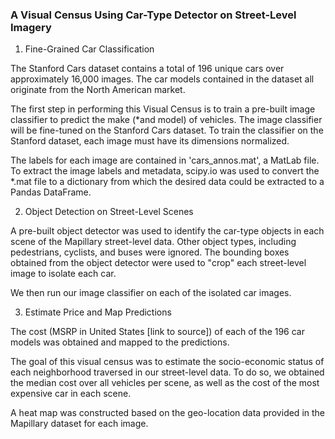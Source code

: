 ### A Visual Census Using Car-Type Detector on Street-Level Imagery
1. Fine-Grained Car Classification

The Stanford Cars dataset contains a total of 196 unique cars over approximately 16,000 images. The car models contained in the dataset all originate from the North American market.

The first step in performing this Visual Census is to train a pre-built image classifier to predict the make (*and model) of vehicles. The image classifier will be fine-tuned on the Stanford Cars dataset. To train the classifier on the Stanford dataset, each image must have its dimensions normalized. 

The labels for each image are contained in 'cars_annos.mat', a MatLab file. To extract the image labels and metadata, scipy.io was used to convert the *.mat file to a dictionary from which the desired data could be extracted to a Pandas DataFrame.

2. Object Detection on Street-Level Scenes

A pre-built object detector was used to identify the car-type objects in each scene of the Mapillary street-level data. Other object types, including pedestrians, cyclists, and buses were ignored. The bounding boxes obtained from the object detector were used to "crop" each street-level image to isolate each car. 

We then run our image classifier on each of the isolated car images. 

3. Estimate Price and Map Predictions

The cost (MSRP in United States [link to source]) of each of the 196 car models was obtained and mapped to the predictions. 

The goal of this visual census was to estimate the socio-economic status of each neighborhood traversed in our street-level data. To do so, we obtained the median cost over all vehicles per scene, as well as the cost of the most expensive car in each scene. 

A heat map was constructed based on the geo-location data provided in the Mapillary dataset for each image. 